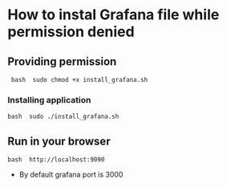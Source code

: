 
# How to instal Grafana file while permission denied

## Providing permission
``` bash  sudo chmod +x install_grafana.sh```
### Installing application
```bash  sudo ./install_grafana.sh```
## Run in your browser
```bash  http://localhost:9090```
* By default grafana port is 3000
